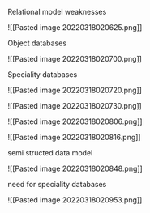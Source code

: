 
Relational model weaknesses

![[Pasted image 20220318020625.png]]

Object databases

![[Pasted image 20220318020700.png]]

Speciality databases

![[Pasted image 20220318020720.png]]


![[Pasted image 20220318020730.png]]

![[Pasted image 20220318020806.png]]


![[Pasted image 20220318020816.png]]

semi structed data model

![[Pasted image 20220318020848.png]]

need for speciality databases

![[Pasted image 20220318020953.png]]


